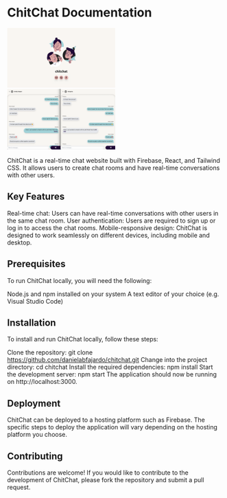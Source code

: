 # ChitChat Documentation

<img src="https://github.com/danielabfajardo/react-chitchat/blob/9bba8716bf7b80eec7186d8baab16d496f8cc09a/chitchat-mainpage.png" alt="Chitchat Screenshot" title="ChitChat First Look" style="width:50%">
<img src="https://github.com/danielabfajardo/react-chitchat/blob/9bba8716bf7b80eec7186d8baab16d496f8cc09a/chitchat-chat.png" alt="Chitchat Chat Room" title="ChitChat Chat Room" style="width:50%">

ChitChat is a real-time chat website built with Firebase, React, and Tailwind CSS. It allows users to create chat rooms and have real-time conversations with other users.

## Key Features

Real-time chat: Users can have real-time conversations with other users in the same chat room.
User authentication: Users are required to sign up or log in to access the chat rooms.
Mobile-responsive design: ChitChat is designed to work seamlessly on different devices, including mobile and desktop.

## Prerequisites

To run ChitChat locally, you will need the following:

Node.js and npm installed on your system
A text editor of your choice (e.g. Visual Studio Code)

## Installation

To install and run ChitChat locally, follow these steps:

Clone the repository: git clone https://github.com/danielabfajardo/chitchat.git
Change into the project directory: cd chitchat
Install the required dependencies: npm install
Start the development server: npm start
The application should now be running on http://localhost:3000.

## Deployment

ChitChat can be deployed to a hosting platform such as Firebase. The specific steps to deploy the application will vary depending on the hosting platform you choose.

## Contributing

Contributions are welcome! If you would like to contribute to the development of ChitChat, please fork the repository and submit a pull request.


